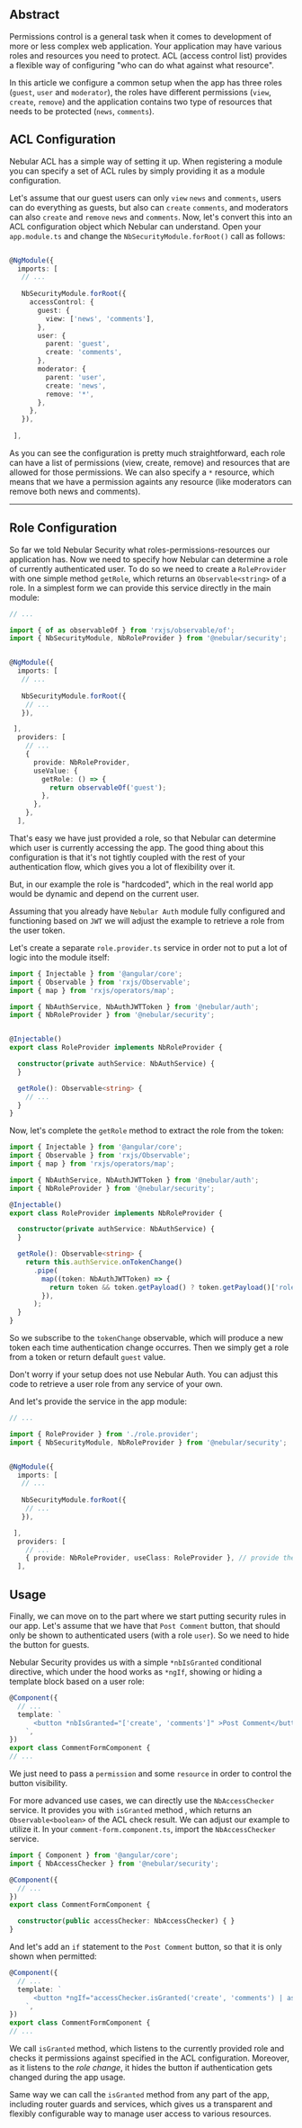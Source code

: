 ## Abstract

Permissions control is a general task when it comes to development of more or less complex web application. Your application may have various roles and resources you need to protect.
ACL (access control list) provides a flexible way of configuring "who can do what against what resource".

In this article we configure a common setup when the app has three roles (`guest`, `user` and `moderator`), the roles have different permissions (`view`, `create`, `remove`) 
and the application contains two type of resources that needs to be protected (`news`, `comments`).

## ACL Configuration

Nebular ACL has a simple way of setting it up. When registering a module you can specify a set of ACL rules by simply providing it as a module configuration.

Let's assume that our guest users can only `view` `news` and `comments`, users can do everything as guests, but also can `create` `comments`, and moderators can also `create` and `remove` `news` and `comments`.
Now, let's convert this into an ACL configuration object which Nebular can understand. Open your `app.module.ts` and change the `NbSecurityModule.forRoot()` call as follows:

```typescript

@NgModule({
  imports: [
   // ...
    
   NbSecurityModule.forRoot({
     accessControl: {
       guest: {
         view: ['news', 'comments'],
       },
       user: {
         parent: 'guest',
         create: 'comments',
       },
       moderator: {
         parent: 'user',
         create: 'news',
         remove: '*',
       },
     },
   }),
   
 ],

``` 

As you can see the configuration is pretty much straightforward, each role can have a list of permissions (view, create, remove) and resources that are allowed for those permissions. We can also specify a `*` resource,
which means that we have a permission againts any resource (like moderators can remove both news and comments).    
<hr class="section-end">

## Role Configuration

So far we told Nebular Security what roles-permissions-resources our application has. Now we need to specify how Nebular can determine a role of currently authenticated user.
To do so we need to create a `RoleProvider` with one simple method `getRole`, which returns an `Observable<string>` of a role.
In a simplest form we can provide this service directly in the main module:


```typescript
// ...

import { of as observableOf } from 'rxjs/observable/of';
import { NbSecurityModule, NbRoleProvider } from '@nebular/security';


@NgModule({
  imports: [
   // ...
    
   NbSecurityModule.forRoot({
    // ...
   }),

 ],
  providers: [
    // ...
    {
      provide: NbRoleProvider,
      useValue: {
        getRole: () => {
          return observableOf('guest');
        },
      },
    },
  ],
``` 
That's easy we have just provided a role, so that Nebular can determine which user is currently accessing the app.
The good thing about this configuration is that it's not tightly coupled with the rest of your authentication flow, which gives you a lot of flexibility over it.

But, in our example the role is "hardcoded", which in the real world app would be dynamic and depend on the current user. 

Assuming that you already have `Nebular Auth` module fully configured and functioning based on `JWT` we will adjust the example to retrieve a role from the user token.

Let's create a separate `role.provider.ts` service in order not to put a lot of logic into the module itself:

```typescript
import { Injectable } from '@angular/core';
import { Observable } from 'rxjs/Observable';
import { map } from 'rxjs/operators/map';

import { NbAuthService, NbAuthJWTToken } from '@nebular/auth';
import { NbRoleProvider } from '@nebular/security';


@Injectable()
export class RoleProvider implements NbRoleProvider {

  constructor(private authService: NbAuthService) {
  }

  getRole(): Observable<string> {
    // ...
  }
}

``` 

Now, let's complete the `getRole` method to extract the role from the token: 

```typescript
import { Injectable } from '@angular/core';
import { Observable } from 'rxjs/Observable';
import { map } from 'rxjs/operators/map';

import { NbAuthService, NbAuthJWTToken } from '@nebular/auth';
import { NbRoleProvider } from '@nebular/security';

@Injectable()
export class RoleProvider implements NbRoleProvider {

  constructor(private authService: NbAuthService) {
  }

  getRole(): Observable<string> {
    return this.authService.onTokenChange()
      .pipe(
        map((token: NbAuthJWTToken) => {
          return token && token.getPayload() ? token.getPayload()['role'] : 'guest';
        }),
      );
  }
}
``` 

So we subscribe to the `tokenChange` observable, which will produce a new token each time authentication change occurres. Then we simply get a role from a token or return default `guest` value.

Don't worry if your setup does not use Nebular Auth. You can adjust this code to retrieve a user role from any service of your own. 


And let's provide the service in the app module:

```typescript
// ...

import { RoleProvider } from './role.provider';
import { NbSecurityModule, NbRoleProvider } from '@nebular/security';


@NgModule({
  imports: [
   // ...
    
   NbSecurityModule.forRoot({
    // ...
   }),

 ],
  providers: [
    // ...
    { provide: NbRoleProvider, useClass: RoleProvider }, // provide the class
  ],
``` 


## Usage

Finally, we can move on to the part where we start putting security rules in our app. Let's assume that we have that `Post Comment` button, that should only be shown to authenticated users (with a role `user`).
So we need to hide the button for guests. 

Nebular Security provides us with a simple `*nbIsGranted` conditional directive, which under the hood works as `*ngIf`, showing or hiding a template block based on a user role:

```typescript
@Component({
  // ...
  template: `
      <button *nbIsGranted="['create', 'comments']" >Post Comment</button>
    `,
})
export class CommentFormComponent {
// ...
```
We just need to pass a `permission` and some `resource` in order to control the button visibility.

For more advanced use cases, we can directly use the `NbAccessChecker` service. It provides you with `isGranted` method , which returns an `Observable<boolean>` of the ACL check result.
We can adjust our example to utilize it. In your `comment-form.component.ts`, import the `NbAccessChecker` service. 

```typescript
import { Component } from '@angular/core';
import { NbAccessChecker } from '@nebular/security';

@Component({
  // ...
})
export class CommentFormComponent {

  constructor(public accessChecker: NbAccessChecker) { }
}
``` 

And let's add an `if` statement to the `Post Comment` button, so that it is only shown when permitted:

```typescript
@Component({
  // ...
  template: `
      <button *ngIf="accessChecker.isGranted('create', 'comments') | async" >Post Comment</button>
    `,
})
export class CommentFormComponent {
// ...
``` 
We call `isGranted` method, which listens to the currently provided role and checks it permissions against specified in the ACL configuration. 
Moreover, as it listens to the *role change*, it hides the button if authentication gets changed during the app usage.

Same way we can call the `isGranted` method from any part of the app, including router guards and services, which gives us a transparent and flexibly configurable way to manage user access to various resources.   
